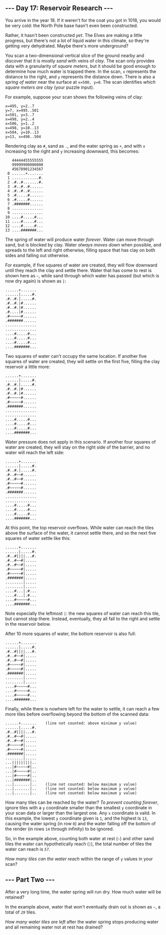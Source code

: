 ## --- Day 17: Reservoir Research ---

You arrive in the year 18. If it weren't for <span title="Continuity!">the coat</span> you got in 1018, you would be very cold: the North Pole base hasn't even been constructed.

Rather, it hasn't been constructed _yet_. The Elves are making a little progress, but there's not a lot of liquid water in this climate, so they're getting very dehydrated. Maybe there's more underground?

You scan a two-dimensional vertical slice of the ground nearby and discover that it is mostly _sand_ with veins of _clay_. The scan only provides data with a granularity of _square meters_, but it should be good enough to determine how much water is trapped there. In the scan, `` x `` represents the distance to the right, and `` y `` represents the distance down. There is also a _spring of water_ near the surface at `` x=500, y=0 ``. The scan identifies _which square meters are clay_ (your puzzle input).

For example, suppose your scan shows the following veins of clay:

    x=495, y=2..7
    y=7, x=495..501
    x=501, y=3..7
    x=498, y=2..4
    x=506, y=1..2
    x=498, y=10..13
    x=504, y=10..13
    y=13, x=498..504

Rendering clay as `` # ``, sand as `` . ``, and the water spring as `` + ``, and with `` x `` increasing to the right and `` y `` increasing downward, this becomes:

       44444455555555
       99999900000000
       45678901234567
     0 ......+.......
     1 ............#.
     2 .#..#.......#.
     3 .#..#..#......
     4 .#..#..#......
     5 .#.....#......
     6 .#.....#......
     7 .#######......
     8 ..............
     9 ..............
    10 ....#.....#...
    11 ....#.....#...
    12 ....#.....#...
    13 ....#######...

The spring of water will produce water _forever_. Water can move through sand, but is blocked by clay. Water _always moves down_ when possible, and spreads to the left and right otherwise, filling space that has clay on both sides and falling out otherwise.

For example, if five squares of water are created, they will flow downward until they reach the clay and settle there. Water that has come to rest is shown here as `` ~ ``, while sand through which water has passed (but which is now dry again) is shown as `` | ``:

    ......+.......
    ......|.....#.
    .#..#.|.....#.
    .#..#.|#......
    .#..#.|#......
    .#....|#......
    .#~~~~~#......
    .#######......
    ..............
    ..............
    ....#.....#...
    ....#.....#...
    ....#.....#...
    ....#######...

Two squares of water can't occupy the same location. If another five squares of water are created, they will settle on the first five, filling the clay reservoir a little more:

    ......+.......
    ......|.....#.
    .#..#.|.....#.
    .#..#.|#......
    .#..#.|#......
    .#~~~~~#......
    .#~~~~~#......
    .#######......
    ..............
    ..............
    ....#.....#...
    ....#.....#...
    ....#.....#...
    ....#######...

Water pressure does not apply in this scenario. If another four squares of water are created, they will stay on the right side of the barrier, and no water will reach the left side:

    ......+.......
    ......|.....#.
    .#..#.|.....#.
    .#..#~~#......
    .#..#~~#......
    .#~~~~~#......
    .#~~~~~#......
    .#######......
    ..............
    ..............
    ....#.....#...
    ....#.....#...
    ....#.....#...
    ....#######...

At this point, the top reservoir overflows. While water can reach the tiles above the surface of the water, it cannot settle there, and so the next five squares of water settle like this:

<pre><code>......+.......
......|.....#.
.#..#<em>|</em>|||...#.
.#..#~~#|.....
.#..#~~#|.....
.#~~~~~#|.....
.#~~~~~#|.....
.#######|.....
........|.....
........|.....
....#...|.#...
....#...|.#...
....#~~~~~#...
....#######...
</code></pre>

Note especially the leftmost `` | ``: the new squares of water can reach this tile, but cannot stop there. Instead, eventually, they all fall to the right and settle in the reservoir below.

After 10 more squares of water, the bottom reservoir is also full:

    ......+.......
    ......|.....#.
    .#..#||||...#.
    .#..#~~#|.....
    .#..#~~#|.....
    .#~~~~~#|.....
    .#~~~~~#|.....
    .#######|.....
    ........|.....
    ........|.....
    ....#~~~~~#...
    ....#~~~~~#...
    ....#~~~~~#...
    ....#######...

Finally, while there is nowhere left for the water to settle, it can reach a few more tiles before overflowing beyond the bottom of the scanned data:

    ......+.......    (line not counted: above minimum y value)
    ......|.....#.
    .#..#||||...#.
    .#..#~~#|.....
    .#..#~~#|.....
    .#~~~~~#|.....
    .#~~~~~#|.....
    .#######|.....
    ........|.....
    ...|||||||||..
    ...|#~~~~~#|..
    ...|#~~~~~#|..
    ...|#~~~~~#|..
    ...|#######|..
    ...|.......|..    (line not counted: below maximum y value)
    ...|.......|..    (line not counted: below maximum y value)
    ...|.......|..    (line not counted: below maximum y value)

How many tiles can be reached by the water? _To prevent counting forever_, ignore tiles with a `` y `` coordinate smaller than the smallest `` y `` coordinate in your scan data or larger than the largest one. Any `` x `` coordinate is valid. In this example, the lowest `` y `` coordinate given is `` 1 ``, and the highest is `` 13 ``, causing the water spring (in row `` 0 ``) and the water falling off the bottom of the render (in rows `` 14 `` through infinity) to be ignored.

So, in the example above, counting both water at rest (`` ~ ``) and other sand tiles the water can hypothetically reach (`` | ``), the total number of tiles the water can reach is <code><em>57</em></code>.

_How many tiles can the water reach_ within the range of `` y `` values in your scan?

## --- Part Two ---

After <span title="A very long time ago, I built something similar to this in QBasic. SCREEN 13 forever!">a very long time</span>, the water spring will run dry. How much water will be retained?

In the example above, water that won't eventually drain out is shown as `` ~ ``, a total of <code><em>29</em></code> tiles.

_How many water tiles are left_ after the water spring stops producing water and all remaining water not at rest has drained?